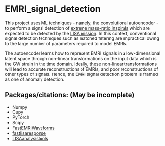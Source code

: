 # EMRI_signal_detection

This project uses ML techniques - namely, the convolutional autoencoder - to perform a signal detection of [extreme mass-ratio inspirals](https://en.wikipedia.org/wiki/Extreme_mass_ratio_inspiral) which are expected to be detected by the [LISA mission](https://en.wikipedia.org/wiki/Laser_Interferometer_Space_Antenna). In this context, conventional signal detection techniques such as matched filtering are impractical owing to the large number of parameters required to model EMRIs.

The autoencoder learns how to represent EMRI signals in a low-dimensional latent space through non-linear transformations on the input data which is the GW strain in the time domain. Ideally, these non-linear transformations will lead to accurate reconstructions of EMRIs, and poor reconstructions of other types of signals. Hence, the EMRI signal detection problem is framed as one of anomaly detection.


## Packages/citations: (May be incomplete)

- Numpy
- Cupy
- PyTorch
- Scipy
- [FastEMRIWaveforms](https://bhptoolkit.org/FastEMRIWaveforms/html/index.html)
- [fastlisaresponse](https://github.com/mikekatz04/lisa-on-gpu)
- [LISAanalysistools](https://github.com/mikekatz04/LISAanalysistools)
